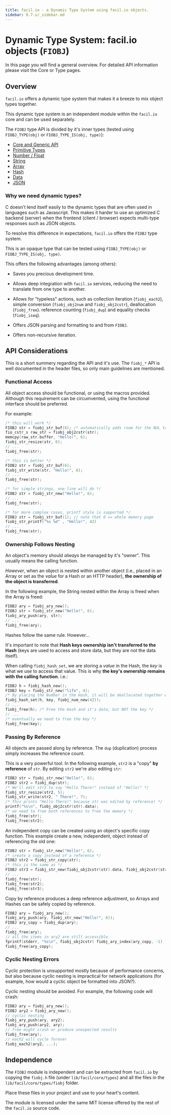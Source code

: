 ```yaml
---
title: facil.io - a Dynamic Type System using facil.io objects.
sidebar: 0.7.x/_sidebar.md
---
```

# Dynamic Type System: facil.io objects (`FIOBJ`)

In this page you will find a general overview. For detailed API information please visit the Core or Type pages.

## Overview

`facil.io` offers a dynamic type system that makes it a breeze to mix object types together.

This dynamic type system is an independent module within the `facil.io` core and can be used separately.

The `FIOBJ` type API is divided by it's inner types (tested using `FIOBJ_TYPE(obj)` or `FIOBJ_TYPE_IS(obj, type)`):

* [Core and Generic API](fiobj_core)
* [Primitive Types](fiobj_primitives)
* [Number / Float](fiobj_numbers)
* [String](fiobj_str)
* [Array](fiobj_ary)
* [Hash](fiobj_hash)
* [Data](fiobj_data)
* [JSON](fiobj_json)

### Why we need dynamic types?

C doesn't lend itself easily to the dynamic types that are often used in languages such as Javascript. This makes it harder to use an optimized C backend (server) when the frontend (client / browser) expects multi-type responses such as JSON objects.

To resolve this difference in expectations, `facil.io` offers the `FIOBJ` type system.

This is an opaque type that can be tested using `FIOBJ_TYPE(obj)` or `FIOBJ_TYPE_IS(obj, type)`.

This offers the following advantages (among others):

* Saves you precious development time.

* Allows deep integration with `facil.io` services, reducing the need to translate from one type to another.

* Allows for "typeless" actions, such as collection iteration (`fiobj_each2`), simple conversion (`fiobj_obj2num` and `fiobj_obj2cstr`), deallocation (`fiobj_free`). reference counting (`fiobj_dup`) and equality checks (`fiobj_iseq`).

* Offers JSON parsing and formatting to and from `FIOBJ`.

* Offers non-recursive iteration.

## API Considerations

This is a short summery regarding the API and it's use. The `fiobj_*` API is well documented in the header files, so only main guidelines are mentioned.

### Functional Access

All object access should be functional, or using the macros provided. Although this requirement can be circumvented, using the functional interface should be preferred.

For example:

```c
/* this will work */
FIOBJ str = fiobj_str_buf(6); /* automatically adds room for the NUL terminator */
fio_cstr_s raw_str = fiobj_obj2cstr(str);
memcpy(raw_str.buffer, "Hello!", 6);
fiobj_str_resize(str, 6);
// ...
fiobj_free(str);

/* this is better */
FIOBJ str = fiobj_str_buf(6);
fiobj_str_write(str, "Hello!", 6);
// ...
fiobj_free(str);

/* for simple strings, one line will do */
FIOBJ str = fiobj_str_new("Hello!", 6);
// ...
fiobj_free(str);

/* for more complex cases, printf style is supported */
FIOBJ str = fiobj_str_buf(1); // note that 0 == whole memory page
fiobj_str_printf("%s %d" , "Hello!", 42)
// ...
fiobj_free(str);
```

### Ownership Follows Nesting

An object's memory should *always* be managed by it's "owner". This usually means the calling function.

*However*, when an object is nested within another object (i.e., placed in an Array or set as the *value* for a Hash or an HTTP header), **the ownership of the object is transferred**.

In the following example, the String nested within the Array is freed when the Array is freed:

```c
FIOBJ ary = fiobj_ary_new();
FIOBJ str = fiobj_str_new("Hello!", 6);
fiobj_ary_push(ary, str);
// ...
fiobj_free(ary);
```
Hashes follow the same rule. However...

It's important to note that **Hash keys ownership isn't transferred to the Hash** (keys are used to access and store data, but they are not the data itself).

When calling `fiobj_hash_set`, we are storing a *value* in the Hash, the *key* is what we use to access that value. This is why **the key's ownership remains with the calling function**. i.e.:

```c
FIOBJ h = fiobj_hash_new();
FIOBJ key = fiobj_str_new("life", 4);
/* By placing the Number in the Hash, it will be deallocated together with the Hash */
fiobj_hash_set(h, key, fiobj_num_new(42));
// ...
fiobj_free(h); /* Free the Hash and it's data, but NOT the key */
// ...
/* eventually we need to free the key */
fiobj_free(key);
```

### Passing By Reference

All objects are passed along by reference. The `dup` (duplication) process simply increases the reference count.

This is a very powerful tool. In the following example, `str2` is a "copy" **by reference** of `str`. By editing `str2` we're also editing `str`:

```c
FIOBJ str = fiobj_str_new("Hello!", 6);
FIOBJ str2 = fiobj_dup(str);
/* We'll edit str2 to say "Hello There!" instead of "Hello!" */
fiobj_str_resize(str2, 5);
fiobj_str_write(str2, " There!", 7);
/* This prints "Hello There!" because str was edited by reference! */
printf("%s\n", fiobj_obj2cstr(str).data);
/* we need to free both references to free the memory */
fiobj_free(str);
fiobj_free(str2);
```

An independent copy can be created using an object's specific copy function. This example  create a new, independent, object instead of referencing the old one:

```c
FIOBJ str = fiobj_str_new("Hello!", 6);
/* create a copy instead of a reference */
FIOBJ str2 = fiobj_str_copy(str);
/* this is the same as */
FIOBJ str3 = fiobj_str_new(fiobj_obj2cstr(str).data, fiobj_obj2cstr(str).len);
// ...
fiobj_free(str);
fiobj_free(str2);
fiobj_free(str3);
```

Copy by reference produces a deep reference adjustment, so Arrays and Hashes can be safely copied by reference.

```c
FIOBJ ary = fiobj_ary_new();
fiobj_ary_push(ary, fiobj_str_new("Hello!", 6));
FIOBJ ary_copy = fiobj_dup(ary);
// ...
fiobj_free(ary);
// all the items in ary2 are still accessible.
fprintf(stderr, "%s\n", fiobj_obj2cstr( fiobj_ary_index(ary_copy, -1) ).buffer );
fiobj_free(ary_copy);
```

### Cyclic Nesting Errors

Cyclic protection is unsupported mostly because of performance concerns, but also because cyclic nesting is impractical for network applications (for example, how would a cyclic object be formatted into JSON?).  

Cyclic nesting should be avoided. For example, the following code will crash:

```c
FIOBJ ary = fiobj_ary_new();
FIOBJ ary2 = fiobj_ary_new();
// cyclic nesting
fiobj_ary_push(ary, ary2);
fiobj_ary_push(ary2, ary);
// free might crash or produce unexpected results
fiobj_free(ary);
// each2 will cycle forever
fiobj_each2(ary2, ...);
```

## Independence

The `FIOBJ` module is independent and can be extracted from `facil.io` by copying the `fiobj.h` file (under `lib/facil/core/types`) and all the files in the `lib/facil/core/types/fiobj` folder.

Place these files in your project and use to your heart's content.

The module is licensed under the same MIT license offered by the rest of the `facil.io` source code.
